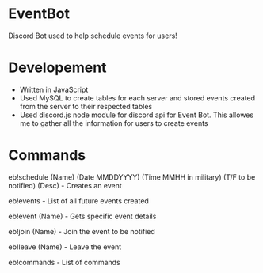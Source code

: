 # EventBot
Discord Bot used to help schedule events for users!

# Developement
  - Written in JavaScript
  - Used MySQL to create tables for each server and stored events created from the server to their respected tables
  - Used discord.js node module for discord api for Event Bot. This allowes me to gather all the information for users to create events


# Commands

eb!schedule (Name) (Date MMDDYYYY) (Time MMHH in military) (T/F to be notified) (Desc) - Creates an event  

eb!events - List of all future events created   

eb!event (Name) - Gets specific event details   

eb!join (Name) - Join the event to be notified    

eb!leave (Name) - Leave the event   

eb!commands - List of commands    

